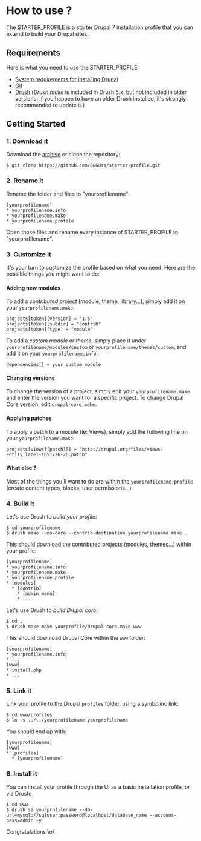 # How to use ?

The STARTER_PROFILE is a starter Drupal 7 installation profile that you can extend to build your Drupal sites.


## Requirements

Here is what you need to use the STARTER_PROFILE:
* [System requirements for installing Drupal](http://drupal.org/requirements)
* [Git](http://git-scm.com)
* [Drush](http://drupal.org/project/drush) (*Drush make* is included in Drush 5.x, but not included in older versions. If you happen to have an older Drush installed, it's strongly recommended to update it.)


## Getting Started

### 1. Download it

Download the [archive](https://github.com/GuGuss/starter-profile/archive/master.zip) or clone the repository:
```
$ git clone https://github.com/GuGuss/starter-profile.git
```

### 2. Rename it

Rename the folder and files to "yourprofilename":
```
[yourprofilename]
* yourprofilename.info
* yourprofilename.make
* yourprofilename.profile
```

Open those files and rename every instance of STARTER_PROFILE to "yourprofilename".

### 3. Customize it

It's your turn to customize the profile based on what you need. Here are the possible things you might want to do:

#### Adding new modules

To add a *contributed project* (module, theme, library...), simply add it on your ``yourprofilename.make``:
```
projects[token][version] = "1.5"
projects[token][subdir] = "contrib"
projects[token][type] = "module"
```

To add a *custom module or theme*, simply place it under ``yourprofilename/modules/custom`` or ``yourprofilename/themes/custom``, and add it on your ``yourprofilename.info``:
```
dependencies[] = your_custom_module
```

#### Changing versions

To change the version of a project, simply edit your ``yourprofilename.make`` and enter the version you want for a specific project.
To change Drupal Core version, edit ``drupal-core.make``.

#### Applying patches

To apply a patch to a mocule (ie: Views), simply add the following line on your ``yourprofilename.make``:
```
projects[views][patch][] = "http://drupal.org/files/views-entity_label-1651726-26.patch"
```

#### What else ?

Most of the things you'll want to do are within the ``yourprofilename.profile`` (create content types, blocks, user permissions...)

### 4. Build it

Let's use Drush to *build your profile*:
```
$ cd yourprofilename
$ drush make --no-core --contrib-destination yourprofilename.make .
```

This should download the contributed projects (modules, themes...) within your profile:
```
[yourprofilename]
* yourprofilename.info
* yourprofilename.make
* yourprofilename.profile
* [modules]
  * [contrib]
    * [admin_menu]
    * ...
```

Let's use Drush to *build Drupal core*:
```
$ cd ..
$ drush make make yourprofile/drupal-core.make www
```

This should download Drupal Core within the ``www`` folder:
```
[yourprofilename]
* yourprofilename.info
* ...
[www]
* install.php
* ...
```

### 5. Link it

Link your profile to the Drupal ``profiles`` folder, using a symbolinc link:
```
$ cd www/profiles
$ ln -s ../../yourprofilename yourprofilename
```

You should end up with:
```
[yourprofilename]
[www]
* [profiles]
  * [yourprofilename]
```

### 6. Install it

You can install your profile through the UI as a basic installation profile, or via Drush:
```
$ cd www
$ drush si yourprofilename --db-url=mysql://sqluser:password@localhost/database_name --account-pass=admin -y
```


Congratulations \o/
